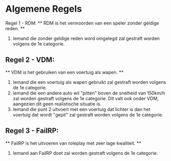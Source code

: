 # Algemene Regels

Regel 1 - RDM:
** RDM is het vermoorden van een speler zonder geldige reden. **
1. Iemand die zonder geldige reden word omgelegd zal gestraft worden volgens de 1e categorie.

## Regel 2 - VDM:
** VDM is het gebruiken van een voertuig als wapen. **
1. Iemand die een voertuig als wapen gebruikt zal gestraft worden volgens de 1e categorie.
2. Iemand die een andere auto wil "pitten" boven de snelheid van 150km/h zal worden gestraft volgens de 1e categorie. Dit valt ook onder VDM, aangezien dit geen realistische situatie is.
3. Iemand die punt 2 uitvoert met een voertuig dat lichter is dan het voertuig dat wordt "gepit" zal gestraft worden volgens de 1e categorie.

## Regel 3 - FailRP:
** FailRP is het uitvoeren van roleplay met zeer lage kwaliteit. **
1. Iemand aan FailRP doet zal worden gestraft volgens de 1e categorie.
